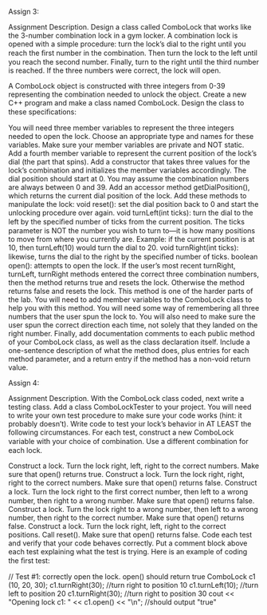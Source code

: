 Assign 3:

Assignment Description. Design a class called ComboLock that works like the 3-number combination lock in a gym locker. A combination lock is opened with a simple procedure: turn the lock’s dial to the right until you reach the ﬁrst number in the combination. Then turn the lock to the left until you reach the second number. Finally, turn to the right until the third number is reached. If the three numbers were correct, the lock will open.

A ComboLock object is constructed with three integers from 0-39 representing the combination needed to unlock the object. Create a new C++ program and make a class named ComboLock. Design the class to these speciﬁcations:

You will need three member variables to represent the three integers needed to open the lock. Choose an appropriate type and names for these variables. Make sure your member variables are private and NOT static.
Add a fourth member variable to represent the current position of the lock’s dial (the part that spins).
Add a constructor that takes three values for the lock’s combination and initializes the member variables accordingly. The dial position should start at 0. You may assume the combination numbers are always between 0 and 39.
Add an accessor method getDialPosition(), which returns the current dial position of the lock.
Add these methods to manipulate the lock:
void reset(): set the dial position back to 0 and start the unlocking procedure over again.
void turnLeft(int ticks): turn the dial to the left by the speciﬁed number of ticks from the current position. The ticks parameter is NOT the number you wish to turn to—it is how many positions to move from where you currently are. Example: if the current position is at 10, then turnLeft(10) would turn the dial to 20.
void turnRight(int ticks): likewise, turns the dial to the right by the speciﬁed number of ticks.
boolean open(): attempts to open the lock. If the user’s most recent turnRight, turnLeft, turnRight methods entered the correct three combination numbers, then the method returns true and resets the lock. Otherwise the method returns false and resets the lock.
This method is one of the harder parts of the lab. You will need to add member variables to the ComboLock class to help you with this method. You will need some way of remembering all three numbers that the user spun the lock to. You will also need to make sure the user spun the correct direction each time, not solely that they landed on the right number.
Finally, add documentation comments to each public method of your ComboLock class, as well as the class declaration itself. Include a one-sentence description of what the method does, plus entries for each method parameter, and a return entry if the method has a non-void return value.


Assign 4:

Assignment Description. With the ComboLock class coded, next write a testing class. Add a class ComboLockTester to your project. You will need to write your own test procedure to make sure your code works (hint: it probably doesn’t). Write code to test your lock’s behavior in AT LEAST the following circumstances. For each test, construct a new ComboLock variable with your choice of combination. Use a diﬀerent combination for each lock.

Construct a lock. Turn the lock right, left, right to the correct numbers. Make sure that open() returns true.
Construct a lock. Turn the lock right, right, right to the correct numbers. Make sure that open() returns false.
Construct a lock. Turn the lock right to the ﬁrst correct number, then left to a wrong number, then right to a wrong number. Make sure that open() returns false.
Construct a lock. Turn the lock right to a wrong number, then left to a wrong number, then right to the correct number. Make sure that open() returns false.
Construct a lock. Turn the lock right, left, right to the correct positions. Call reset(). Make sure that open() returns false.
Code each test and verify that your code behaves correctly. Put a comment block above each test explaining what the test is trying. Here is an example of coding the ﬁrst test:

// Test #1: correctly open the lock. open() should return true
ComboLock c1 (10, 20, 30);
c1.turnRight(30); //turn right to position 10
c1.turnLeft(10); //turn left to position 20
c1.turnRight(30); //turn right to position 30
cout << "Opening lock c1: " << c1.open() << "\n"; //should output "true"
